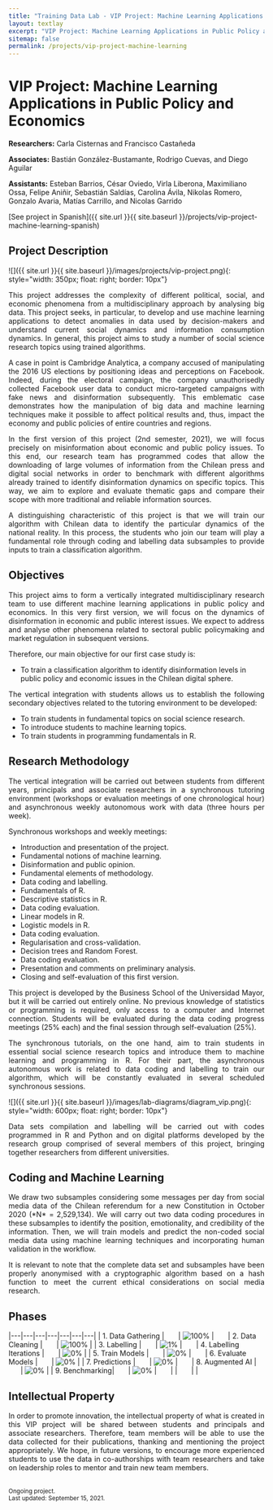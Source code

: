 ```yaml
---
title: "Training Data Lab - VIP Project: Machine Learning Applications in Public Policy and Economics"
layout: textlay
excerpt: "VIP Project: Machine Learning Applications in Public Policy and Economics"
sitemap: false
permalink: /projects/vip-project-machine-learning
---
```


# VIP Project: Machine Learning Applications in Public Policy and Economics

**Researchers:** Carla Cisternas and Francisco Castañeda

**Associates:** Bastián González-Bustamante, Rodrigo Cuevas, and Diego Aguilar

**Assistants:** Esteban Barrios, César Oviedo, Virla Liberona, Maximiliano Ossa, Felipe Aniñir, Sebastián Saldías, Carolina Ávila, Nikolas Romero, Gonzalo Avaria, Matías Carrillo, and Nicolas Garrido

[See project in Spanish]({{ site.url }}{{ site.baseurl }}/projects/vip-project-machine-learning-spanish) 

## Project Description

![]({{ site.url }}{{ site.baseurl }}/images/projects/vip-project.png){: style="width: 350px; float: right; border: 10px"}

<p align="justify">This project addresses the complexity of different political, social, and economic phenomena from a multidisciplinary approach by analysing big data. This project seeks, in particular, to develop and use machine learning applications to detect anomalies in data used by decision-makers and understand current social dynamics and information consumption dynamics.  In general, this project aims to study a number of social science research topics using trained algorithms.</p>

<p align="justify">A case in point is Cambridge Analytica, a company accused of manipulating the 2016 US elections by positioning ideas and perceptions on Facebook. Indeed, during the electoral campaign, the company unauthorisedly collected Facebook user data to conduct micro-targeted campaigns with fake news and disinformation subsequently. This emblematic case demonstrates how the manipulation of big data and machine learning techniques make it possible to affect political results and, thus, impact the economy and public policies of entire countries and regions.</p>

<p align="justify">In the first version of this project (2nd semester, 2021), we will focus precisely on misinformation about economic and public policy issues. To this end, our research team has programmed codes that allow the downloading of large volumes of information from the Chilean press and digital social networks in order to benchmark with different algorithms already trained to identify disinformation dynamics on specific topics. This way, we aim to explore and evaluate thematic gaps and compare their scope with more traditional and reliable information sources.</p>

<p align="justify">A distinguishing characteristic of this project is that we will train our algorithm with Chilean data to identify the particular dynamics of the national reality. In this process, the students who join our team will play a fundamental role through coding and labelling data subsamples to provide inputs to train a classification algorithm.</p>

## Objectives

<p align="justify">This project aims to form a vertically integrated multidisciplinary research team to use different machine learning applications in public policy and economics. In this very first version, we will focus on the dynamics of disinformation in economic and public interest issues. We expect to address and analyse other phenomena related to sectoral public policymaking and market regulation in subsequent versions.</p>

<p align="justify">Therefore, our main objective for our first case study is:</p>

<ul>
<li>To train a classification algorithm to identify disinformation levels in public policy and economic issues in the Chilean digital sphere.</li>
</ul>

<p align="justify">The vertical integration with students allows us to establish the following secondary objectives related to the tutoring environment to be developed:</p>

<ul>
<li>To train students in fundamental topics on social science research.</li>
<li>To introduce students to machine learning topics.</li>
<li>To train students in programming fundamentals in R.</li>
</ul>

## Research Methodology

<p align="justify">The vertical integration will be carried out between students from different years, principals and associate researchers in a synchronous tutoring environment (workshops or evaluation meetings of one chronological hour) and asynchronous weekly autonomous work with data (three hours per week).</p>

<p align="justify">Synchronous workshops and weekly meetings:</p>

<ul>
<li>Introduction and presentation of the project.</li>
<li>Fundamental notions of machine learning.</li>
<li>Disinformation and public opinion.</li>
<li>Fundamental elements of methodology.</li>
<li>Data coding and labelling.</li>
<li>Fundamentals of R.</li>
<li>Descriptive statistics in R.</li>
<li>Data coding evaluation.</li>
<li>Linear models in R.</li>
<li>Logistic models in R.</li>
<li>Data coding evaluation.</li>
<li>Regularisation and cross-validation.</li>
<li>Decision trees and Random Forest.</li>
<li>Data coding evaluation.</li>
<li>Presentation and comments on preliminary analysis.</li>
<li>Closing and self-evaluation of this first version.</li>
</ul>

<p align="justify">This project is developed by the Business School of the Universidad Mayor, but it will be carried out entirely online. No previous knowledge of statistics or programming is required, only access to a computer and Internet connection. Students will be evaluated during the data coding progress meetings (25% each) and the final session through self-evaluation (25%).</p>

<p align="justify">The synchronous tutorials, on the one hand, aim to train students in essential social science research topics and introduce them to machine learning and programming in R. For their part, the asynchronous autonomous work is related to data coding and labelling to train our algorithm, which will be constantly evaluated in several scheduled synchronous sessions.</p>

![]({{ site.url }}{{ site.baseurl }}/images/lab-diagrams/diagram_vip.png){: style="width: 600px; float: right; border: 10px"}

<p align="justify">Data sets compilation and labelling will be carried out with codes programmed in R and Python and on digital platforms developed by the research group comprised of several members of this project, bringing together researchers from different universities.</p>

## Coding and Machine Learning

<p align="justify">We draw two subsamples considering some messages per day from social media data of the Chilean referendum for a new Constitution in October 2020 (*N* = 2,529,134). We will carry out two data coding procedures in these subsamples to identify the position, emotionality, and credibility of the information. Then, we will train models and predict the non-coded social media data using machine learning techniques and incorporating human validation in the workflow.</p>

<p align="justify">It is relevant to note that the complete data set and subsamples have been properly anonymised with a cryptographic algorithm based on a hash function to meet the current ethical considerations on social media research.</p>

## Phases

|---|---|---|---|---|---|---|
| 1. Data Gathering | &nbsp;&nbsp;&nbsp;&nbsp;&nbsp; | ![100%](https://progress-bar.dev/100) | &nbsp;&nbsp;&nbsp;&nbsp;&nbsp; | 2. Data Cleaning | &nbsp;&nbsp;&nbsp;&nbsp;&nbsp; | ![100%](https://progress-bar.dev/100) |
| 3. Labelling | &nbsp;&nbsp;&nbsp;&nbsp;&nbsp; | ![1%](https://progress-bar.dev/1) | &nbsp;&nbsp;&nbsp;&nbsp;&nbsp; | 4. Labelling Iterations | &nbsp;&nbsp;&nbsp;&nbsp;&nbsp; | ![0%](https://progress-bar.dev/0) |
| 5. Train Models | &nbsp;&nbsp;&nbsp;&nbsp;&nbsp; | ![0%](https://progress-bar.dev/0) | &nbsp;&nbsp;&nbsp;&nbsp;&nbsp; | 6. Evaluate Models | &nbsp;&nbsp;&nbsp;&nbsp;&nbsp; | ![0%](https://progress-bar.dev/0) |
| 7. Predictions | &nbsp;&nbsp;&nbsp;&nbsp;&nbsp; | ![0%](https://progress-bar.dev/0) | &nbsp;&nbsp;&nbsp;&nbsp;&nbsp; | 8. Augmented AI | &nbsp;&nbsp;&nbsp;&nbsp;&nbsp; | ![0%](https://progress-bar.dev/0) |
| 9. Benchmarking| &nbsp;&nbsp;&nbsp;&nbsp;&nbsp; | ![0%](https://progress-bar.dev/0) | &nbsp;&nbsp;&nbsp;&nbsp;&nbsp; | | &nbsp;&nbsp;&nbsp;&nbsp;&nbsp; | |

## Intellectual Property

<p align="justify">In order to promote innovation, the intellectual property of what is created in this VIP project will be shared between students and principals and associate researchers. Therefore, team members will be able to use the data collected for their publications, thanking and mentioning the project appropriately. We hope, in future versions, to encourage more experienced students to use the data in co-authorships with team researchers and take on leadership roles to mentor and train new team members.</p>
<br />
<small>Ongoing project.</small><br />
<small>Last updated: September 15, 2021.</small>